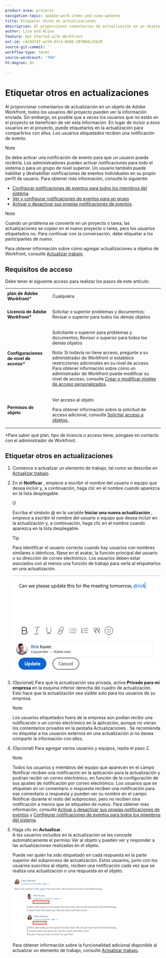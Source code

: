 ```yaml
---
product-area: projects
navigation-topic: update-work-items-and-view-updates
title: Etiquetar otros en actualizaciones
description: Al proporcionar comentarios de actualización en un objeto de Adobe Workfront, todos los usuarios del proyecto pueden ver la información enviada. Sin embargo, es posible que a veces los usuarios que no están en el proyecto se beneficien de ver esta información. En lugar de incluir a esos usuarios en el proyecto, puede etiquetarlos en la actualización para compartirlos con ellos. Los usuarios etiquetados reciben una notificación de evento.
author: Lisa and Alina
feature: Get Started with Workfront
exl-id: c4c0d74f-ac50-4fc5-89d6-28f004c25b29
source-git-commit: ''
workflow-type: tm+mt
source-wordcount: '769'
ht-degree: 0%

---
```


# Etiquetar otros en actualizaciones

Al proporcionar comentarios de actualización en un objeto de Adobe Workfront, todos los usuarios del proyecto pueden ver la información enviada. Sin embargo, es posible que a veces los usuarios que no están en el proyecto se beneficien de ver esta información. En lugar de incluir a esos usuarios en el proyecto, puede etiquetarlos en la actualización para compartirlos con ellos. Los usuarios etiquetados reciben una notificación de evento.

>[!NOTE]
>
>Se debe activar una notificación de evento para que un usuario pueda recibirla. Los administradores pueden activar notificaciones para todo el sistema o para un grupo de nivel superior. Un usuario también puede habilitar y deshabilitar notificaciones de eventos individuales en su propio perfil de usuario. Para obtener más información, consulte lo siguiente:
>
>* [Configurar notificaciones de eventos para todos los miembros del sistema](../../administration-and-setup/manage-workfront/emails/configure-event-notifications-for-everyone-in-the-system.md).
>* [Ver y configurar notificaciones de eventos para un grupo](../../administration-and-setup/manage-groups/create-and-manage-groups/view-and-configure-event-notifications-group.md)
>* [Activar o desactivar sus propias notificaciones de eventos](../../workfront-basics/using-notifications/activate-or-deactivate-your-own-event-notifications.md).
>


>[!NOTE]
>
>Cuando un problema se convierte en un proyecto o tarea, las actualizaciones se copian en el nuevo proyecto o tarea, pero los usuarios etiquetados no. Para continuar con la conversación, debe etiquetar a los participantes de nuevo.

Para obtener información sobre cómo agregar actualizaciones a objetos de Workfront, consulte [Actualizar trabajo](../../workfront-basics/updating-work-items-and-viewing-updates/update-work.md).

## Requisitos de acceso

Debe tener el siguiente acceso para realizar los pasos de este artículo:

<table style="table-layout:auto"> 
 <col> 
 </col> 
 <col> 
 </col> 
 <tbody> 
  <tr> 
   <td role="rowheader"><strong>plan de Adobe Workfront*</strong></td> 
   <td> <p>Cualquiera</p> </td> 
  </tr> 
  <tr> 
   <td role="rowheader"><strong>Licencia de Adobe Workfront*</strong></td> 
   <td> <p>Solicitar o superior problemas y documentos; Revisar o superior para todos los demás objetos</p> </td> 
  </tr> 
  <tr> 
   <td role="rowheader"><strong>Configuraciones de nivel de acceso*</strong></td> 
   <td> <p>Solicitante o superior para problemas y documentos; Revisor o superior para todos los demás objetos</p> <p>Nota: Si todavía no tiene acceso, pregunte a su administrador de Workfront si establece restricciones adicionales en su nivel de acceso. Para obtener información sobre cómo un administrador de Workfront puede modificar su nivel de acceso, consulte <a href="../../administration-and-setup/add-users/configure-and-grant-access/create-modify-access-levels.md" class="MCXref xref">Crear o modificar niveles de acceso personalizados</a>.</p> </td> 
  </tr> 
  <tr> 
   <td role="rowheader"><strong>Permisos de objeto</strong></td> 
   <td> <p>Ver acceso al objeto</p> <p>Para obtener información sobre la solicitud de acceso adicional, consulte <a href="../../workfront-basics/grant-and-request-access-to-objects/request-access.md" class="MCXref xref">Solicitar acceso a objetos </a>.</p> </td> 
  </tr> 
 </tbody> 
</table>

*Para saber qué plan, tipo de licencia o acceso tiene, póngase en contacto con el administrador de Workfront.

## Etiquetar otros en actualizaciones

1. Comience a actualizar un elemento de trabajo, tal como se describe en [Actualizar trabajo](../../workfront-basics/updating-work-items-and-viewing-updates/update-work.md).
1. En el **Notificar** , empiece a escribir el nombre del usuario o equipo que desea incluir y, a continuación, haga clic en el nombre cuando aparezca en la lista desplegable.

   O

   Escriba el símbolo @ en la variable **Iniciar una nueva actualización** , empiece a escribir el nombre del usuario o equipo que desea incluir en la actualización y, a continuación, haga clic en el nombre cuando aparezca en la lista desplegable.

   >[!TIP]
   >
   >Para identificar el usuario correcto cuando hay usuarios con nombres similares o idénticos, fíjese en el avatar, la función principal del usuario o su dirección de correo electrónico. Los usuarios deben estar asociados con al menos una función de trabajo para verla al etiquetarlos en una actualización.

   ![](assets/tag-users-in-update.png)

1. (Opcional) Para que la actualización sea privada, active **Privado para mi empresa** en la esquina inferior derecha del cuadro de actualización. Esto hace que la actualización sea visible solo para los usuarios de su empresa.

   >[!NOTE]
   >
   >Los usuarios etiquetados fuera de la empresa aún podían recibir una notificación o un correo electrónico en la aplicación, aunque no vieran los comentarios privados en la pestaña Actualizaciones . Se recomienda no etiquetar a los usuarios externos en una actualización si no desea compartir la información con ellos.

1. (Opcional) Para agregar varios usuarios y equipos, repita el paso 2.

   >[!NOTE]
   >
   >Todos los usuarios y miembros del equipo que aparecen en el campo Notificar reciben una notificación en la aplicación para la actualización y podrían recibir un correo electrónico, en función de la configuración de sus ajustes de notificación por correo electrónico. Los usuarios que se etiquetan en un comentario o respuesta reciben una notificación para ese comentario o respuesta y pueden ver su nombre en el campo Notificar durante el resto del subproceso, pero no reciben otra notificación a menos que se etiqueten de nuevo. Para obtener más información, consulte [Activar o desactivar sus propias notificaciones de eventos](../../workfront-basics/using-notifications/activate-or-deactivate-your-own-event-notifications.md) y [Configurar notificaciones de eventos para todos los miembros del sistema](../../administration-and-setup/manage-workfront/emails/configure-event-notifications-for-everyone-in-the-system.md).

1. Haga clic en **Actualizar**.\
   A los usuarios incluidos en la actualización se les concede automáticamente el permiso Ver al objeto y pueden ver y responder a las actualizaciones realizadas en el objeto.

   Puede ver quién ha sido etiquetado en cada respuesta en la parte superior del subproceso de actualización. Estos usuarios, junto con los usuarios suscritos al objeto, reciben una notificación cada vez que se realiza una actualización o una respuesta en el objeto.

   ![](assets/tagging-transparency-350x192.png)

   Para obtener información sobre la funcionalidad adicional disponible al actualizar un elemento de trabajo, consulte [Actualizar trabajo](../../workfront-basics/updating-work-items-and-viewing-updates/update-work.md).
